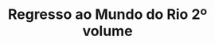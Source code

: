 ---
Numero: 341
title: Regresso ao Mundo do Rio 2º volume
Autor: Philip José Farmer
Co-autor: 
Ano-de-Publicacao: 1985
Titulo-original: The Gods of Riverworld
Tradutor: Eurico da Fonseca
Co-tradutor: 
Ano-de-edicao: 1983
alias: Philip-Jose-Farmer
Autor2-alias: 
Tradutor1-alias: Eurico-da-Fonseca
Tradutor2-alias: 
Titulo-link: 341-Regresso-ao-Mundo-do-Rio-2-volume
Capa: António Pedro
pags: 199
Capa-link: Antonio-Pedro
---